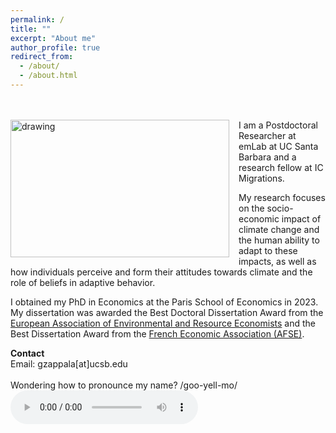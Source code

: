 ```yaml
---
permalink: /
title: ""
excerpt: "About me"
author_profile: true
redirect_from: 
  - /about/
  - /about.html
---
```

<br />
<!-- <img src=https://github.com/guglielmozappala/guglielmozappala.github.io/tree/master/images/nphoto.png style="width:540px;height:600px;"> -->
<br />
<!--![github small](/images/nphoto.png) -->
<img src="/images/nphoto.png" alt="drawing" width="350" height="220" style="float: left; padding-right:15px"/> 
I am a Postdoctoral Researcher at emLab at UC Santa Barbara and a research fellow at IC Migrations. <br>

My research focuses on the socio-economic impact of climate change and the human ability to adapt to these impacts, as well as how individuals perceive and form their attitudes towards climate and the role of beliefs in adaptive behavior. <br>

I obtained my PhD in Economics at the Paris School of Economics in 2023. My dissertation was awarded the Best Doctoral Dissertation Award from the [European Association of Environmental and Resource Economists](https://www.eaere.org/best-european-doctoral-dissertation-award) and the Best Dissertation Award from the [French Economic Association (AFSE)](https://www.afse.fr/fr/news/laureats-du-prix-de-these-de-l-afse-2024-2356?langue_selected=fr). <br>

**Contact** <br>
Email: gzappala[at]ucsb.edu
\
\
Wondering how to pronounce my name? /goo-yell-mo/
<audio controls> <source src=" https://github.com/guglielmozappala/guglielmozappala.github.io/blob/master/files/name.m4a?raw=true" type="audio/ogg"></audio>
